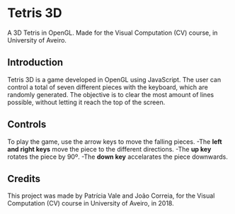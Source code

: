 # Tetris 3D
A 3D Tetris in OpenGL. Made for the Visual Computation (CV) course, in University of Aveiro.

## Introduction
Tetris 3D is a game developed in OpenGL using JavaScript. The user can control a total of seven different pieces with the keyboard, which are randomly generated. The objective is to clear the most amount of lines possible, without letting it reach the top of the screen.

## Controls
To play the game, use the arrow keys to move the falling pieces.
-The **left and right keys** move the piece to the different directions.
-The **up key** rotates the piece by 90º.
-The **down key** accelarates the piece downwards.

## Credits
This project was made by Patrícia Vale and João Correia, for the Visual Computation (CV) course in University of Aveiro, in 2018.
